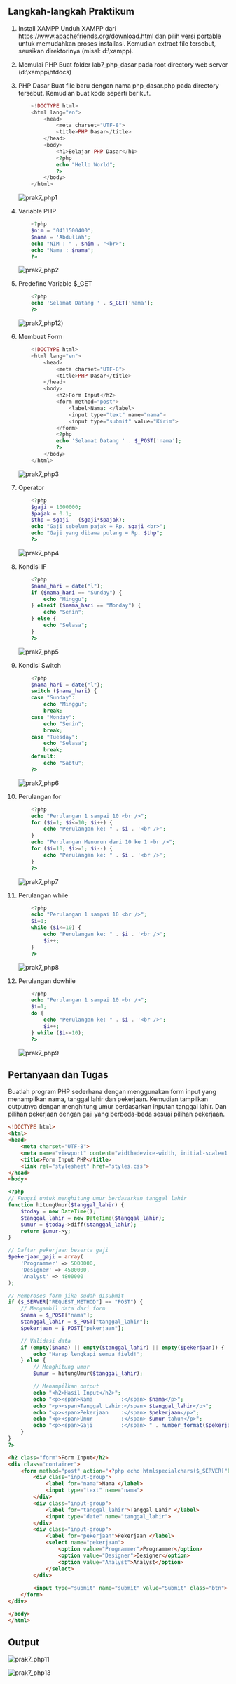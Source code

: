 ## **Langkah-langkah Praktikum**

1. Install XAMPP
   Unduh XAMPP dari https://www.apachefriends.org/download.html dan pilih versi
   portable untuk memudahkan proses installasi. Kemudian extract file tersebut, seusikan
   direktorinya (misal: d:\xampp).

2. Memulai PHP
   Buat folder lab7_php_dasar pada root directory web server (d:\xampp\htdocs)

3. PHP Dasar
   Buat file baru dengan nama php_dasar.php pada directory tersebut. Kemudian buat
   kode seperti berikut.

    ```php
        <!DOCTYPE html>
        <html lang="en">
            <head>
                <meta charset="UTF-8">
                <title>PHP Dasar</title>
            </head>
            <body>
                <h1>Belajar PHP Dasar</h1>
                <?php
                echo "Hello World";
                ?>
            </body>
        </html>

    ```

    ![prak7_php1](https://github.com/mullf/Lab7Web/assets/115521049/c1ad12f2-589e-424e-a614-65e0ecc2465f)

4. Variable PHP

    ```php
        <?php
        $nim = "0411500400";
        $nama = 'Abdullah';
        echo "NIM : " . $nim . "<br>";
        echo "Nama : $nama";
        ?>
    ```

    ![prak7_php2](https://github.com/mullf/Lab7Web/assets/115521049/bfc27267-a590-4d74-a449-a3532c585156)

5. Predefine Variable $_GET

    ```php
        <?php
        echo 'Selamat Datang ' . $_GET['nama'];
        ?>

    ```

    ![prak7_php12](https://github.com/mullf/Lab7Web/assets/115521049/961123bd-3bcb-4bf3-94fa-fc04332780ae))

6. Membuat Form

    ```php
        <!DOCTYPE html>
        <html lang="en">
            <head>
                <meta charset="UTF-8">
                <title>PHP Dasar</title>
            </head>
            <body>
                <h2>Form Input</h2>
                <form method="post">
                    <label>Nama: </label>
                    <input type="text" name="nama">
                    <input type="submit" value="Kirim">
                </form>
                <?php
                echo 'Selamat Datang ' . $_POST['nama'];
                ?>
            </body>
        </html>

    ```

    ![prak7_php3](https://github.com/mullf/Lab7Web/assets/115521049/5f27c8b2-e1fe-43f0-b517-72d92d250634)

7. Operator

    ```php
        <?php
        $gaji = 1000000;
        $pajak = 0.1;
        $thp = $gaji - ($gaji*$pajak);
        echo "Gaji sebelum pajak = Rp. $gaji <br>";
        echo "Gaji yang dibawa pulang = Rp. $thp";
        ?>

    ```

    ![prak7_php4](https://github.com/mullf/Lab7Web/assets/115521049/20e522b2-4c71-4eaa-95e6-66a314b9175e)

8. Kondisi IF

    ```php
        <?php
        $nama_hari = date("l");
        if ($nama_hari == "Sunday") {
            echo "Minggu";
        } elseif ($nama_hari == "Monday") {
            echo "Senin";
        } else {
            echo "Selasa";
        }
        ?>
    ```

    ![prak7_php5](https://github.com/mullf/Lab7Web/assets/115521049/61dd4e34-4e2a-42e0-9d4d-6828923faeb6)

9. Kondisi Switch

    ```php
        <?php
        $nama_hari = date("l");
        switch ($nama_hari) {
        case "Sunday":
            echo "Minggu";
            break;
        case "Monday":
            echo "Senin";
            break;
        case "Tuesday":
            echo "Selasa";
            break;
        default:
            echo "Sabtu";
        ?>
    ```

    ![prak7_php6](https://github.com/mullf/Lab7Web/assets/115521049/31670c3c-74ca-4307-b03d-585104b5c441)

10. Perulangan for

    ```php
        <?php
        echo "Perulangan 1 sampai 10 <br />";
        for ($i=1; $i<=10; $i++) {
            echo "Perulangan ke: " . $i . '<br />';
        }
        echo "Perulangan Menurun dari 10 ke 1 <br />";
        for ($i=10; $i>=1; $i--) {
            echo "Perulangan ke: " . $i . '<br />';
        }
        ?>
    ```

    ![prak7_php7](https://github.com/mullf/Lab7Web/assets/115521049/bed1b95a-5693-4949-bcbe-f31990390def)

11. Perulangan while

    ```php
        <?php
        echo "Perulangan 1 sampai 10 <br />";
        $i=1;
        while ($i<=10) {
            echo "Perulangan ke: " . $i . '<br />';
            $i++;
        }
        ?>
    ```

    ![prak7_php8](https://github.com/mullf/Lab7Web/assets/115521049/729f5acc-4c94-40da-86c8-6440138e8f50)

12. Perulangan dowhile

    ```php
        <?php
        echo "Perulangan 1 sampai 10 <br />";
        $i=1;
        do {
            echo "Perulangan ke: " . $i . '<br />';
            $i++;
        } while ($i<=10);
        ?>
    ```

    ![prak7_php9](https://github.com/mullf/Lab7Web/assets/115521049/3bd8efd6-3195-497b-b44d-37a49099b9c6)

## Pertanyaan dan Tugas
Buatlah program PHP sederhana dengan menggunakan form input yang menampilkan 
nama, tanggal lahir dan pekerjaan. Kemudian tampilkan outputnya dengan menghitung 
umur berdasarkan inputan tanggal lahir. Dan pilihan pekerjaan dengan gaji yang 
berbeda-beda sesuai pilihan pekerjaan.
```html
<!DOCTYPE html>
<html>
<head>
    <meta charset="UTF-8">
    <meta name="viewport" content="width=device-width, initial-scale=1.0">
    <title>Form Input PHP</title>
    <link rel="stylesheet" href="styles.css">
</head>
<body>
```
```php
<?php
// Fungsi untuk menghitung umur berdasarkan tanggal lahir
function hitungUmur($tanggal_lahir) {
    $today = new DateTime();
    $tanggal_lahir = new DateTime($tanggal_lahir);
    $umur = $today->diff($tanggal_lahir);
    return $umur->y;
}

// Daftar pekerjaan beserta gaji
$pekerjaan_gaji = array(
    'Programmer' => 5000000,
    'Designer' => 4500000,
    'Analyst' => 4800000
);

// Memproses form jika sudah disubmit
if ($_SERVER["REQUEST_METHOD"] == "POST") {
    // Mengambil data dari form
    $nama = $_POST["nama"];
    $tanggal_lahir = $_POST["tanggal_lahir"];
    $pekerjaan = $_POST["pekerjaan"];

    // Validasi data
    if (empty($nama) || empty($tanggal_lahir) || empty($pekerjaan)) {
        echo "Harap lengkapi semua field!";
    } else {
        // Menghitung umur
        $umur = hitungUmur($tanggal_lahir);

        // Menampilkan output
        echo "<h2>Hasil Input</h2>";
        echo "<p><span>Nama         :</span> $nama</p>";
        echo "<p><span>Tanggal Lahir:</span> $tanggal_lahir</p>";
        echo "<p><span>Pekerjaan    :</span> $pekerjaan</p>";
        echo "<p><span>Umur         :</span> $umur tahun</p>";
        echo "<p><span>Gaji         :</span> " . number_format($pekerjaan_gaji[$pekerjaan]) . "</p>";
    }
}
?>
```
```html
<h2 class="form">Form Input</h2>
<div class="container">
    <form method="post" action="<?php echo htmlspecialchars($_SERVER["PHP_SELF"]);?>">
        <div class="input-group">
            <label for="nama">Nama </label>
            <input type="text" name="nama">
        </div>
        <div class="input-group">
            <label for="tanggal_lahir">Tanggal Lahir </label>
            <input type="date" name="tanggal_lahir">
        </div>
        <div class="input-group">
            <label for="pekerjaan">Pekerjaan </label>
            <select name="pekerjaan">
                <option value="Programmer">Programmer</option>
                <option value="Designer">Designer</option>
                <option value="Analyst">Analyst</option>
            </select>
        </div>
        
        <input type="submit" name="submit" value="Submit" class="btn">
    </form>
</div>

</body>
</html>

```

## Output

![prak7_php11](https://github.com/mullf/Lab7Web/assets/115521049/7dea9ccc-79c7-42bd-8108-17a70f5114b9)

![prak7_php13](https://github.com/mullf/Lab7Web/assets/115521049/20206310-8066-41f8-bea3-7280055618a6)
